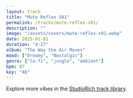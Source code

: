 ```yaml
---
layout: track
title: "Mute Reflex S01"
permalink: /tracks/mute-reflex-s01/
description: ""
image: "/assets/covers/mute-reflex-s01.webp"
date: 2025-01-01
duration: "4:27"
album: "The Way the Air Moves"
mood: ["Dreamy", "Nostalgic"]
genre: ["lo-fi", "jungle", "ambient"]
bpm: 87
key: "Ab"
---
```


Explore more vibes in the [StudioRich track library](/tracks/).
